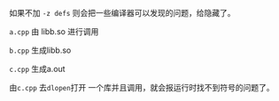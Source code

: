 如果不加 `-z defs` 则会把一些编译器可以发现的问题，给隐藏了。

`a.cpp` 由 libb.so 进行调用

`b.cpp` 生成libb.so 

`c.cpp` 生成a.out 

由`c.cpp` 去`dlopen`打开 一个库并且调用，就会报运行时找不到符号的问题了。
